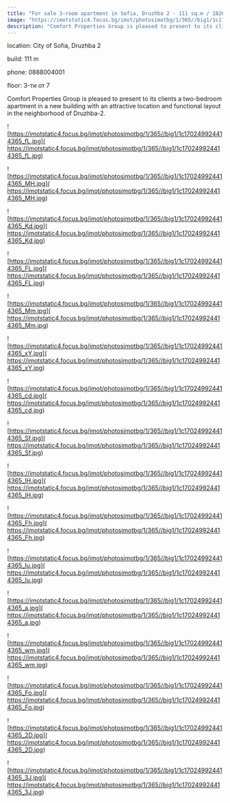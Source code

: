 ```yaml
---
title: "For sale 3-room apartment in Sofia, Druzhba 2 - 111 sq.m / 182655 EUR :: imot.bg Advertisement"
image: "https://imotstatic4.focus.bg/imot/photosimotbg/1/365//big1/1c170249924414365_hN.jpg"
description: "Comfort Properties Group is pleased to present to its clients a two-bedroom apartment in a new building with an attractive location and functional layout in the neighborhood of Druzhba-2."
---
```


location: City of Sofia, Druzhba 2

build: 111 m

phone: 0888004001

floor: 3-ти от 7

Comfort Properties Group is pleased to present to its clients a two-bedroom apartment in a new building with an attractive location and functional layout in the neighborhood of Druzhba-2.


![https://imotstatic4.focus.bg/imot/photosimotbg/1/365//big1/1c170249924414365_fL.jpg]( https://imotstatic4.focus.bg/imot/photosimotbg/1/365//big1/1c170249924414365_fL.jpg)


![https://imotstatic4.focus.bg/imot/photosimotbg/1/365//big1/1c170249924414365_MH.jpg]( https://imotstatic4.focus.bg/imot/photosimotbg/1/365//big1/1c170249924414365_MH.jpg)


![https://imotstatic4.focus.bg/imot/photosimotbg/1/365//big1/1c170249924414365_Kd.jpg]( https://imotstatic4.focus.bg/imot/photosimotbg/1/365//big1/1c170249924414365_Kd.jpg)


![https://imotstatic4.focus.bg/imot/photosimotbg/1/365//big1/1c170249924414365_FL.jpg]( https://imotstatic4.focus.bg/imot/photosimotbg/1/365//big1/1c170249924414365_FL.jpg)


![https://imotstatic4.focus.bg/imot/photosimotbg/1/365//big1/1c170249924414365_Mm.jpg]( https://imotstatic4.focus.bg/imot/photosimotbg/1/365//big1/1c170249924414365_Mm.jpg)


![https://imotstatic4.focus.bg/imot/photosimotbg/1/365//big1/1c170249924414365_xY.jpg]( https://imotstatic4.focus.bg/imot/photosimotbg/1/365//big1/1c170249924414365_xY.jpg)


![https://imotstatic4.focus.bg/imot/photosimotbg/1/365//big1/1c170249924414365_cd.jpg]( https://imotstatic4.focus.bg/imot/photosimotbg/1/365//big1/1c170249924414365_cd.jpg)


![https://imotstatic4.focus.bg/imot/photosimotbg/1/365//big1/1c170249924414365_Sf.jpg]( https://imotstatic4.focus.bg/imot/photosimotbg/1/365//big1/1c170249924414365_Sf.jpg)


![https://imotstatic4.focus.bg/imot/photosimotbg/1/365//big1/1c170249924414365_lH.jpg]( https://imotstatic4.focus.bg/imot/photosimotbg/1/365//big1/1c170249924414365_lH.jpg)


![https://imotstatic4.focus.bg/imot/photosimotbg/1/365//big1/1c170249924414365_Fh.jpg]( https://imotstatic4.focus.bg/imot/photosimotbg/1/365//big1/1c170249924414365_Fh.jpg)


![https://imotstatic4.focus.bg/imot/photosimotbg/1/365//big1/1c170249924414365_Iu.jpg]( https://imotstatic4.focus.bg/imot/photosimotbg/1/365//big1/1c170249924414365_Iu.jpg)


![https://imotstatic4.focus.bg/imot/photosimotbg/1/365//big1/1c170249924414365_a.jpg]( https://imotstatic4.focus.bg/imot/photosimotbg/1/365//big1/1c170249924414365_a.jpg)


![https://imotstatic4.focus.bg/imot/photosimotbg/1/365//big1/1c170249924414365_wm.jpg]( https://imotstatic4.focus.bg/imot/photosimotbg/1/365//big1/1c170249924414365_wm.jpg)


![https://imotstatic4.focus.bg/imot/photosimotbg/1/365//big1/1c170249924414365_Fo.jpg]( https://imotstatic4.focus.bg/imot/photosimotbg/1/365//big1/1c170249924414365_Fo.jpg)


![https://imotstatic4.focus.bg/imot/photosimotbg/1/365//big1/1c170249924414365_2D.jpg]( https://imotstatic4.focus.bg/imot/photosimotbg/1/365//big1/1c170249924414365_2D.jpg)


![https://imotstatic4.focus.bg/imot/photosimotbg/1/365//big1/1c170249924414365_3J.jpg]( https://imotstatic4.focus.bg/imot/photosimotbg/1/365//big1/1c170249924414365_3J.jpg)


